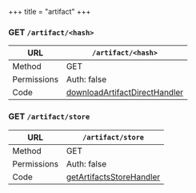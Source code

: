 +++
title = "artifact"
+++


### GET `/artifact/<hash>`

URL         | **`/artifact/<hash>`**
----------- |----------
Method      | GET     
Permissions |  Auth: false
Code        | [downloadArtifactDirectHandler](https://github.com/ovh/cds/search?q=%22func+%28api+*API%29+downloadArtifactDirectHandler%22)
    









### GET `/artifact/store`

URL         | **`/artifact/store`**
----------- |----------
Method      | GET     
Permissions |  Auth: false
Code        | [getArtifactsStoreHandler](https://github.com/ovh/cds/search?q=%22func+%28api+*API%29+getArtifactsStoreHandler%22)
    









